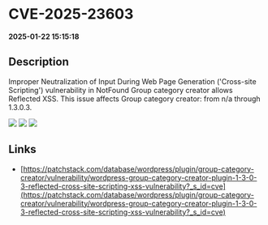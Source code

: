 # CVE-2025-23603

**2025-01-22 15:15:18**

## Description
Improper Neutralization of Input During Web Page Generation ('Cross-site Scripting') vulnerability in NotFound Group category creator allows Reflected XSS. This issue affects Group category creator: from n/a through 1.3.0.3.

![](https://img.shields.io/static/v1?label=Score&message=7.1&color=red)
![](https://img.shields.io/static/v1?label=Severity&message=HIGH&color=red)
![](https://img.shields.io/static/v1?label=CWE&message=XSS&color=green)

## Links
- [https://patchstack.com/database/wordpress/plugin/group-category-creator/vulnerability/wordpress-group-category-creator-plugin-1-3-0-3-reflected-cross-site-scripting-xss-vulnerability?_s_id=cve](https://patchstack.com/database/wordpress/plugin/group-category-creator/vulnerability/wordpress-group-category-creator-plugin-1-3-0-3-reflected-cross-site-scripting-xss-vulnerability?_s_id=cve)
